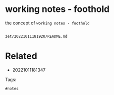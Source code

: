 # working notes - foothold

the concept of `working notes - foothold`

```
```

` zet/20221011181920/README.md `

# Related

- 20221011181347

Tags:

    #notes
